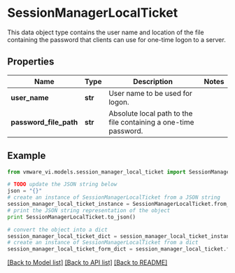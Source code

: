 # SessionManagerLocalTicket

This data object type contains the user name and location of the file containing the password that clients can use for one-time logon to a server. 

## Properties
Name | Type | Description | Notes
------------ | ------------- | ------------- | -------------
**user_name** | **str** | User name to be used for logon.  | 
**password_file_path** | **str** | Absolute local path to the file containing a one-time password.  | 

## Example

```python
from vmware_vi.models.session_manager_local_ticket import SessionManagerLocalTicket

# TODO update the JSON string below
json = "{}"
# create an instance of SessionManagerLocalTicket from a JSON string
session_manager_local_ticket_instance = SessionManagerLocalTicket.from_json(json)
# print the JSON string representation of the object
print SessionManagerLocalTicket.to_json()

# convert the object into a dict
session_manager_local_ticket_dict = session_manager_local_ticket_instance.to_dict()
# create an instance of SessionManagerLocalTicket from a dict
session_manager_local_ticket_form_dict = session_manager_local_ticket.from_dict(session_manager_local_ticket_dict)
```
[[Back to Model list]](../README.md#documentation-for-models) [[Back to API list]](../README.md#documentation-for-api-endpoints) [[Back to README]](../README.md)


